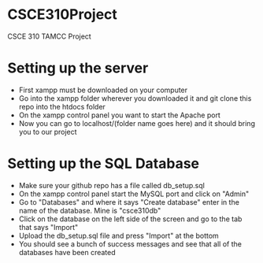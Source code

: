 # CSCE310Project
CSCE 310 TAMCC Project

# Setting up the server
- First xampp must be downloaded on your computer
- Go into the xampp folder wherever you downloaded it and git clone this repo into the htdocs folder
- On the xampp control panel you want to start the Apache port
- Now you can go to localhost/(folder name goes here) and it should bring you to our project

# Setting up the SQL Database
- Make sure your github repo has a file called db_setup.sql
- On the xampp control panel start the MySQL port and click on "Admin"
- Go to "Databases" and where it says "Create database" enter in the name of the database. Mine is "csce310db"
- Click on the database on the left side of the screen and go to the tab that says "Import"
- Upload the db_setup.sql file and press "Import" at the bottom
- You should see a bunch of success messages and see that all of the databases have been created